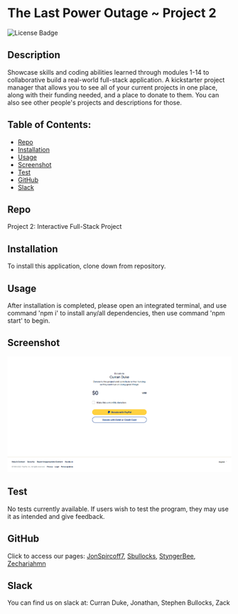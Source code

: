 # The Last Power Outage ~ Project 2

   ![License Badge](https://img.shields.io/badge/license-MIT-green) 

   ## Description
  Showcase skills and coding abilities learned through modules 1-14 to collaborative build a real-world full-stack application. A kickstarter project manager that allows you to see all of your current projects in one place, along with their funding needed, and a place to donate to them. You can also see other people's projects and descriptions for those.


## Table of Contents:
  * [Repo](#repo) 
  * [Installation](#installation)
  * [Usage](#usage)
  * [Screenshot](#screenshot)
  * [Test](#test)
  * [GitHub](#github)
  * [Slack](#slack)

   ## Repo
  Project 2: Interactive Full-Stack Project


   ## Installation
  To install this application, clone down from repository.


  ## Usage
  After installation is completed, please open an integrated terminal, and use command 'npm i' to install any/all dependencies, then use command 'npm start' to begin.


  ## Screenshot
  ![PayPal Donation Screen](./public/images/snapshotpaypal.png)


  ## Test
  No tests currently available. If users wish to test the program, they may use it as intended and give feedback.

  ## GitHub
  Click to access our pages: [JonSpircoff7](https://github.com/JonSpircoff7), [Sbullocks](https://github.com/sbullocks), [StyngerBee](https://github.com/StyngerBee), [Zechariahmn](https://github.com/Zechariahmn)


  ## Slack
  You can find us on slack at: Curran Duke, Jonathan, Stephen Bullocks, Zack
